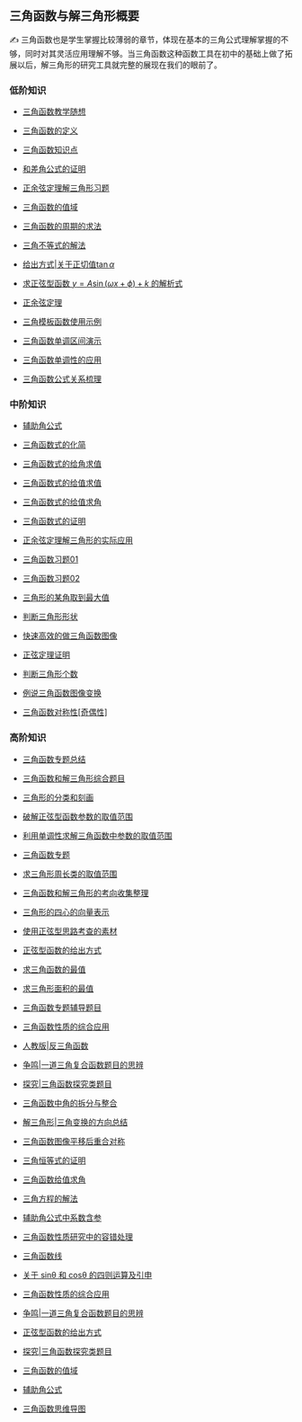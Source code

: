 ##  三角函数与解三角形概要<!-- {docsify-ignore} -->

:writing_hand:  三角函数也是学生掌握比较薄弱的章节，体现在基本的三角公式理解掌握的不够，同时对其灵活应用理解不够。当三角函数这种函数工具在初中的基础上做了拓展以后，解三角形的研究工具就完整的展现在我们的眼前了。

###  低阶知识

*  <a     href="  https://www.cnblogs.com/wanghai0666/p/7932051.html     "  target="_blank" >三角函数教学随想</a>

* [三角函数的定义](https://www.cnblogs.com/wanghai0666/p/13305466.html)

* <a     href="    http://www.cnblogs.com/wanghai0666/p/7359040.html    "  target="_blank" >三角函数知识点</a>  

* <a     href=" https://www.cnblogs.com/wanghai0666/p/6185575.html      "  target="_blank" >和差角公式的证明</a>

* <a     href=" https://www.cnblogs.com/wanghai0666/p/8175571.html      "  target="_blank" >正余弦定理解三角形习题</a>

* <a     href="https://www.cnblogs.com/wanghai0666/p/12933796.html"  target="_blank">三角函数的值域</a> 

* <a     href="   https://www.cnblogs.com/wanghai0666/p/10072416.html    "  target="_blank" >三角函数的周期的求法</a>

* <a     href="  https://www.cnblogs.com/wanghai0666/p/7050848.html     "  target="_blank" >三角不等式的解法</a>  

* <a  href="https://www.cnblogs.com/wanghai0666/p/12444802.html"  target="_blank">给出方式|关于正切值$\tan\alpha$</a> 

* <a  href="https://www.cnblogs.com/wanghai0666/p/10141459.html "  target="_blank">求正弦型函数 $y=A\sin(\omega x+\phi)+k$ 的解析式</a>

*  <a     href="  https://www.cnblogs.com/wanghai0666/p/8118389.html    "  target="_blank" >正余弦定理   </a> 

* <a  href="https://www.cnblogs.com/wanghai0666/p/10659481.html"  target="_blank">三角模板函数使用示例</a>

* <a  href="https://www.cnblogs.com/wanghai0666/p/12030861.html"  target="_blank">三角函数单调区间演示</a>

* [三角函数单调性的应用](https://www.cnblogs.com/wanghai0666/p/14684496.html)

* <a  href="https://www.cnblogs.com/wanghai0666/p/12065893.html"  target="_blank">三角函数公式关系梳理</a> 

###  中阶知识

*  <a  href="https://www.cnblogs.com/wanghai0666/p/13177792.html"  target="_blank">辅助角公式</a>

* <a     href="  https://www.cnblogs.com/wanghai0666/p/8390545.html     "  target="_blank" >三角函数式的化简</a>    

*  <a     href="  https://www.cnblogs.com/wanghai0666/p/8393695.html    "  target="_blank" >三角函数式的给角求值</a>  

*  <a     href="  https://www.cnblogs.com/wanghai0666/p/8099112.html    "  target="_blank" >三角函数式的给值求值</a>  

*  <a     href="https://www.cnblogs.com/wanghai0666/p/14005970.html "  target="_blank" >三角函数式的给值求角</a>  

*  <a     href="https://www.cnblogs.com/wanghai0666/p/14005998.html "  target="_blank" >三角函数式的证明</a>  

* <a     href="  https://www.cnblogs.com/wanghai0666/p/8242987.html     "  target="_blank" >正余弦定理解三角形的实际应用</a>  

* <a     href="  http://www.cnblogs.com/wanghai0666/p/6699458.html     "  target="_blank" >三角函数习题01</a>  

* <a     href="  https://www.cnblogs.com/wanghai0666/p/10138930.html    "  target="_blank" >三角函数习题02</a>  

* [三角形的某角取到最大值](https://www.cnblogs.com/wanghai0666/p/14658077.html)

*  <a     href="  https://www.cnblogs.com/wanghai0666/p/8126020.html    "  target="_blank" >判断三角形形状</a>  

*  <a  href="https://www.cnblogs.com/wanghai0666/p/13101675.html"  target="_blank">快速高效的做三角函数图像</a> 

* <a  href="https://www.cnblogs.com/wanghai0666/p/12065731.html"  target="_blank">正弦定理证明</a> 

* <a  href="https://www.cnblogs.com/wanghai0666/p/12058516.html"  target="_blank">判断三角形个数</a>

* <a  href="https://www.cnblogs.com/wanghai0666/p/12038158.html"  target="_blank">例说三角函数图像变换</a>  

* <a href="https://www.cnblogs.com/wanghai0666/p/10639026.html "  target="_blank">三角函数对称性[奇偶性]</a> 

### 高阶知识

* <a     href="  http://www.cnblogs.com/wanghai0666/p/6213875.html     "  target="_blank" >三角函数专题总结</a>  

* <a     href="  https://www.cnblogs.com/wanghai0666/p/8266957.html     "  target="_blank" >三角函数和解三角形综合题目</a> 

* <a  href="https://www.cnblogs.com/wanghai0666/p/13071417.html"  target="_blank">三角形的分类和刻画</a> 

*  <a href="https://www.cnblogs.com/wanghai0666/p/10613459.html "  target="_blank">破解正弦型函数参数的取值范围</a>  

* [利用单调性求解三角函数中参数的取值范围](https://www.cnblogs.com/wanghai0666/p/15480081.html)

* <a     href="  https://www.cnblogs.com/wanghai0666/p/6213875.html     "  target="_blank" >三角函数专题  </a> 

*  <a     href=" https://www.cnblogs.com/wanghai0666/p/10142588.html       "  target="_blank" >求三角形周长类的取值范围    </a>  

*  <a     href="   https://www.cnblogs.com/wanghai0666/p/8745638.html    "  target="_blank" >三角函数和解三角形的考向收集整理   </a> 

* <a     href="   https://www.cnblogs.com/wanghai0666/p/7655864.html    "  target="_blank" >三角形的四心的向量表示    </a>  

* <a  href="https://www.cnblogs.com/wanghai0666/p/10721430.html "  target="_blank">使用正弦型思路考查的素材</a> 

*  <a  href="https://www.cnblogs.com/wanghai0666/p/12868448.html"  target="_blank">正弦型函数的给出方式</a> 

* <a  href="https://www.cnblogs.com/wanghai0666/p/10397311.html "  target="_blank">求三角函数的最值</a> 

* <a href="https://www.cnblogs.com/wanghai0666/p/10641994.html "  target="_blank">求三角形面积的最值</a>   

* <a  href="https://www.cnblogs.com/wanghai0666/p/12156164.html"  target="_blank">三角函数专题辅导题目</a>   

*  <a  href="https://www.cnblogs.com/wanghai0666/p/12586641.html"  target="_blank">三角函数性质的综合应用</a> 

*  <a  href="https://www.cnblogs.com/wanghai0666/p/12847217.html"  target="_blank">人教版|反三角函数</a> 

*  <a  href="https://www.cnblogs.com/wanghai0666/p/12893269.html"  target="_blank">争鸣|一道三角复合函数题目的思辨</a> 

*  <a  href="https://www.cnblogs.com/wanghai0666/p/12941055.html"  target="_blank">探究|三角函数探究类题目</a> 

* [三角函数中角的拆分与整合](https://www.cnblogs.com/wanghai0666/p/14059339.html)
 
* [解三角形|三角变换的方向总结](https://www.cnblogs.com/wanghai0666/p/14036783.html)
 
* [三角函数图像平移后重合对称](https://www.cnblogs.com/wanghai0666/p/14014814.html)
 
* [三角恒等式的证明](https://www.cnblogs.com/wanghai0666/p/14005998.html)
 
* [三角函数给值求角](https://www.cnblogs.com/wanghai0666/p/14005970.html)	
 
* [三角方程的解法](https://www.cnblogs.com/wanghai0666/p/13983567.html)	
 
* [辅助角公式中系数含参](https://www.cnblogs.com/wanghai0666/p/13956895.html)	
 
* [三角函数性质研究中的容错处理](https://www.cnblogs.com/wanghai0666/p/13953075.html)	
 
* [三角函数线](https://www.cnblogs.com/wanghai0666/p/13896939.html)	
 
* [关于 sinθ 和 cosθ 的四则运算及引申](https://www.cnblogs.com/wanghai0666/p/13913182.html)
 	
* [三角函数性质的综合应用](https://www.cnblogs.com/wanghai0666/p/12586641.html)
 	
* [争鸣|一道三角复合函数题目的思辨](https://www.cnblogs.com/wanghai0666/p/12893269.html)	
 
* [正弦型函数的给出方式](https://www.cnblogs.com/wanghai0666/p/12868448.html)	
 
* [探究|三角函数探究类题目](https://www.cnblogs.com/wanghai0666/p/12941055.html)	
 
* [三角函数的值域](https://www.cnblogs.com/wanghai0666/p/12933796.html)	
 
* [辅助角公式](https://www.cnblogs.com/wanghai0666/p/13177792.html)	
 
* [三角函数思维导图](https://www.cnblogs.com/wanghai0666/p/13536723.html)	

